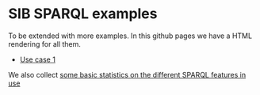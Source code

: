 # SIB SPARQL examples

To be extended with more examples.
In this github pages we have a HTML rendering for all them.

 * [Use case 1](./examples/use_case_1/)


We also collect [some basic statistics on the different SPARQL features in use](./examples/algebra-statistics.md)
